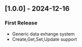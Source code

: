 ## [1.0.0] - 2024-12-16
### First Release
- Generic data exhange system
- Create,Get,Set,Update support
